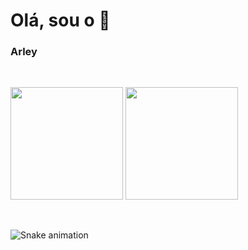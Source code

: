 # Olá, sou o 👋 
### Arley

&nbsp;


<div>
<a href="https://github.com/cailaneg"></a>
<img height="180em" src="https://github-readme-stats.vercel.app/api/top-langs/?username=cailaneg&layout=compact&langs_count=7&theme=dark"/>
<img height="180em" src="https://github-readme-stats.vercel.app/api?username=cailaneg&show_icons=true&theme=dark&include_all_commits=true&count_private=true"/>
</div>
  
&nbsp;
    
![Snake animation](https://github.com/cailaneg/cailaneg/blob/output/github-contribution-grid-snake.svg)
